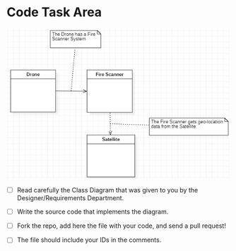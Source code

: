 # Code Task Area

![The Task Class Diagram](../assets/classDiagramTask01.png)

- [ ] Read carefully the Class Diagram that was given to you by the Designer/Requirements Department.
- [ ] Write the source code that implements the diagram.
- [ ] Fork the repo, add here the file with your code, and send a pull request!
- [ ] The file should include your IDs in the comments.


